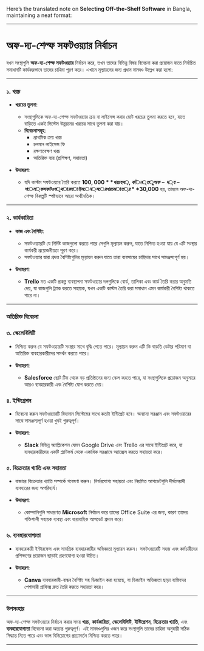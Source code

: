 Here’s the translated note on **Selecting Off-the-Shelf Software** in Bangla, maintaining a neat format:

---

# অফ-দ্য-শেল্ফ সফটওয়্যার নির্বাচন

যখন সংস্থাগুলি **অফ-দ্য-শেল্ফ সফটওয়্যার** নির্বাচন করে, তখন তাদের বিভিন্ন বিষয় বিবেচনা করা প্রয়োজন যাতে নির্বাচিত সমাধানটি কার্যকরভাবে তাদের চাহিদা পূরণ করে। এখানে মূল্যায়নের জন্য প্রধান মানদণ্ড উল্লেখ করা হলো:

---

### ১. খরচ

- **খরচের তুলনা**:
  - সংস্থাগুলিকে অফ-দ্য-শেল্ফ সফটওয়্যার ক্রয় বা লাইসেন্স করার মোট খরচের তুলনা করতে হবে, যাতে বাড়িতে একই সিস্টেম উন্নয়নের খরচের সাথে তুলনা করা যায়।
  - **বিবেচনাসমূহ**:
    - প্রাথমিক ক্রয় খরচ
    - চলমান লাইসেন্স ফি
    - রক্ষণাবেক্ষণ খরচ
    - অতিরিক্ত ব্যয় (প্রশিক্ষণ, সহায়তা)

- **উদাহরণ**:
  - যদি কাস্টম সফটওয়্যার তৈরি করতে **$100,000** খরচ হয়, কিন্তু অফ-দ্য-শেল্ফ সফটওয়্যার লাইসেন্সের খরচ মাত্র **$30,000** হয়, তাহলে অফ-দ্য-শেল্ফ বিকল্পটি স্পষ্টভাবে আরো অর্থনৈতিক।

---

### ২. কার্যকারিতা

- **কাজ এবং বৈশিষ্ট্য**:
  - সফটওয়্যারটি যে নির্দিষ্ট কাজগুলো করতে পারে সেগুলি মূল্যায়ন করুন, যাতে নিশ্চিত হওয়া যায় যে এটি সংস্থার কার্যকরী প্রয়োজনীয়তা পূরণ করে।
  - সফটওয়্যার দ্বারা প্রদত্ত বৈশিষ্ট্যগুলির মূল্যায়ন করুন যাতে তারা ব্যবসায়ের চাহিদার সাথে সামঞ্জস্যপূর্ণ হয়।

- **উদাহরণ**:
  - **Trello** মত একটি প্রকল্প ব্যবস্থাপনা সফটওয়্যার দলগুলিকে বোর্ড, তালিকা এবং কার্ড তৈরি করার অনুমতি দেয়, যা কাজগুলি ট্র্যাক করতে সহায়ক, যখন একটি কাস্টম তৈরি করা সমাধান এমন কার্যকরী বৈশিষ্ট্য থাকতে পারে না।

---

### অতিরিক্ত বিবেচনা

### ৩. স্কেলেবিলিটি

- নিশ্চিত করুন যে সফটওয়্যারটি সংস্থার সাথে বৃদ্ধি পেতে পারে। মূল্যায়ন করুন এটি কি বাড়তি ডেটার পরিমাণ বা অতিরিক্ত ব্যবহারকারীদের সমর্থন করতে পারে।

- **উদাহরণ**:
  - **Salesforce** ছোট টিম থেকে বড় প্রতিষ্ঠানের জন্য স্কেল করতে পারে, যা সংস্থাগুলিকে প্রয়োজন অনুসারে আরও ব্যবহারকারী এবং বৈশিষ্ট্য যোগ করতে দেয়।

### ৪. ইন্টিগ্রেশন

- বিবেচনা করুন সফটওয়্যারটি বিদ্যমান সিস্টেমের সাথে কতটা ইন্টিগ্রেট হবে। অন্যান্য সরঞ্জাম এবং সফটওয়ারের সাথে সামঞ্জস্যপূর্ণ হওয়া খুবই গুরুত্বপূর্ণ।

- **উদাহরণ**:
  - **Slack** বিভিন্ন অ্যাপ্লিকেশন যেমন Google Drive এবং Trello এর সাথে ইন্টিগ্রেট করে, যা ব্যবহারকারীদের একটি প্ল্যাটফর্ম থেকে একাধিক সরঞ্জামে অ্যাক্সেস করতে সহায়তা করে।

### ৫. বিক্রেতার খ্যাতি এবং সহায়তা

- বাজারে বিক্রেতার খ্যাতি সম্পর্কে গবেষণা করুন। নির্ভরযোগ্য সহায়তা এবং নিয়মিত আপডেটগুলি দীর্ঘমেয়াদী ব্যবহারের জন্য অপরিহার্য।

- **উদাহরণ**:
  - কোম্পানিগুলি সাধারণত **Microsoft** নির্বাচন করে তাদের Office Suite এর জন্য, কারণ তাদের শক্তিশালী সহায়ক ব্যবস্থা এবং ধারাবাহিক আপডেট প্রদান করে।

### ৬. ব্যবহারযোগ্যতা

- ব্যবহারকারী ইন্টারফেস এবং সামগ্রিক ব্যবহারকারীর অভিজ্ঞতা মূল্যায়ন করুন। সফটওয়্যারটি সহজ এবং কর্মচারীদের প্রশিক্ষণের প্রয়োজন ছাড়াই গ্রহণযোগ্য হওয়া উচিত।

- **উদাহরণ**:
  - **Canva** ব্যবহারকারী-বান্ধব বৈশিষ্ট্য সহ ডিজাইন করা হয়েছে, যা ডিজাইন অভিজ্ঞতা ছাড়া ব্যক্তিদের পেশাদারী গ্রাফিক্স দ্রুত তৈরি করতে সহায়তা করে।

---

### উপসংহার

অফ-দ্য-শেল্ফ সফটওয়্যার নির্বাচন করার সময় **খরচ**, **কার্যকারিতা**, **স্কেলেবিলিটি**, **ইন্টিগ্রেশন**, **বিক্রেতার খ্যাতি**, এবং **ব্যবহারযোগ্যতা** বিবেচনা করা অত্যন্ত গুরুত্বপূর্ণ। এই মানদণ্ডগুলির ওজন করে সংস্থাগুলি তাদের চাহিদা অনুযায়ী সঠিক সিদ্ধান্ত নিতে পারে এবং ভাল বিনিয়োগের প্রত্যাবর্তন নিশ্চিত করতে পারে।

--- 

